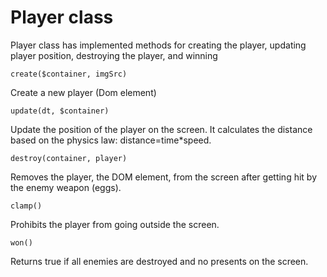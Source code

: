 # Player class

Player class has implemented methods for creating the player, updating player position, destroying the player, and winning

```
create($container, imgSrc)
```

Create a new player (Dom element)

```
update(dt, $container)
```
Update the position of the player on the screen. It calculates the distance based on the physics law: distance=time*speed.

```
destroy(container, player)
```
Removes the player, the DOM element, from the screen after getting hit by the enemy weapon (eggs).

```
clamp()
```
Prohibits the player from going outside the screen.

```
won()
```
Returns true if all enemies are destroyed and no presents on the screen.
